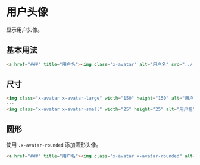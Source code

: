 ﻿---
version: 0.0.1
author: xuld <xuld@vip.qq.com>
import:
    - typo/reset
---
# 用户头像
显示用户头像。

## 基本用法
```html demo
<a href="###" title="用户名"><img class="x-avatar" alt="用户名" src="../../../assets/resources/avatar.png" /></a>
```

## 尺寸
```html demo
<img class="x-avatar x-avatar-large" width="150" height="150" alt="用户名" src="../../../assets/resources/avatar.png" />
---
<img class="x-avatar x-avatar-small" width="25" height="25" alt="用户名" src="../../../assets/resources/avatar.png" />
```

## 圆形
使用 `.x-avatar-rounded` 添加圆形头像。
```html demo
<a href="###" title="用户名"><img class="x-avatar x-avatar-rounded" alt="用户名" src="../../../assets/resources/avatar.png" /></a>
```
